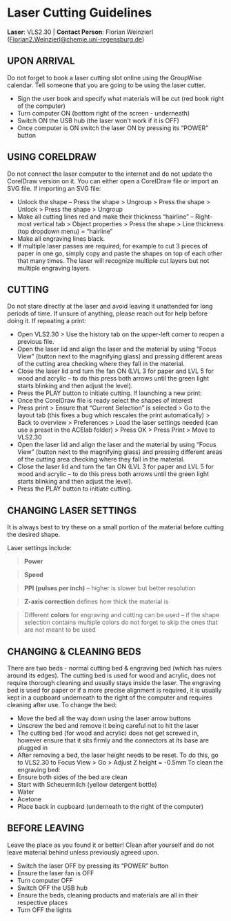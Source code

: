 # Laser Cutting Guidelines

**Laser**: VLS2.30 | **Contact Person**: Florian Weinzierl (Florian2.Weinzierl@chemie.uni-regensburg.de)

## UPON ARRIVAL
Do not forget to book a laser cutting slot online using the GroupWise calendar. Tell someone that you are going to be using the laser cutter.
- Sign the user book and specify what materials will be cut (red book right of the computer)
- Turn computer ON (bottom right of the screen - underneath)
- Switch ON the USB hub (the laser won't work if it is OFF)
- Once computer is ON switch the laser ON by pressing its “POWER” button
## USING CORELDRAW
Do not connect the laser computer to the internet and do not update the CorelDraw version on it. You can either open a CorelDraw file or import an SVG file.
If importing an SVG file:
- Unlock the shape – Press the shape > Ungroup > Press the shape > Unlock > Press the shape > Ungroup
- Make all cutting lines red and make their thickness “hairline” – Right-most vertical tab > Object properties > Press the shape > Line thickness (top dropdown menu) = “hairline”
- Make all engraving lines black.
- If multiple laser passes are required, for example to cut 3 pieces of paper in one go, simply copy and paste the shapes on top of each other that many times. The laser will recognize multiple cut layers but not multiple engraving layers.
## CUTTING
Do not stare directly at the laser and avoid leaving it unattended for long periods of time. If unsure of anything, please reach out for help before doing it.
If repeating a print:
- Open VLS2.30 > Use the history tab on the upper-left corner to reopen a previous file.
- Open the laser lid and align the laser and the material by using “Focus View” (button next to the magnifying glass) and pressing different areas of the cutting area checking where they fall in the material.
- Close the laser lid and turn the fan ON (LVL 3 for paper and LVL 5 for wood and acrylic – to do this press both arrows until the green light starts blinking and then adjust the level).
- Press the PLAY button to initiate cutting.
If launching a new print:
- Once the CorelDraw file is ready select the shapes of interest
- Press print > Ensure that “Current Selection” is selected > Go to the layout tab (this fixes a bug which rescales the print automatically) > Back to overview > Preferences > Load the laser settings needed (can use a preset in the ACElab folder) > Press OK > Press Print > Move to VLS2.30
- Open the laser lid and align the laser and the material by using “Focus View” (button next to the magnifying glass) and pressing different areas of the cutting area checking where they fall in the material.
- Close the laser lid and turn the fan ON (LVL 3 for paper and LVL 5 for wood and acrylic – to do this press both arrows until the green light starts blinking and then adjust the level).
- Press the PLAY button to initiate cutting.
## CHANGING LASER SETTINGS
It is always best to try these on a small portion of the material before cutting the desired shape.

Laser settings include:
>	**Power**  

>	**Speed**  

>	**PPI (pulses per inch)** – higher is slower but better resolution  

>    **Z-axis correction** defines how thick the material is  

>    Different **colors** for engraving and cutting can be used – if the shape selection contains multiple colors do not forget to skip the ones that are not meant to be used
## CHANGING & CLEANING BEDS
There are two beds - normal cutting bed & engraving bed (which has rulers around its edges). The cutting bed is used for wood and acrylic, does not require thorough cleaning and usually stays inside the laser. The engraving bed is used for paper or if a more precise alignment is required, it is usually kept in a cupboard underneath to the right of the computer and requires cleaning after use.
To change the bed:
- Move the bed all the way down using the laser arrow buttons
- Unscrew the bed and remove it being careful not to hit the laser
- The cutting bed (for wood and acrylic) does not get screwed in, however ensure that it sits firmly and the connectors at its base are plugged in
- After removing a bed, the laser height needs to be reset. To do this, go to VLS2.30 to Focus View > Go > Adjust Z height = -0.5mm
To clean the engraving bed: 
- Ensure both sides of the bed are clean
- Start with Scheuermilch (yellow detergent bottle)
- Water
- Acetone
- Place back in cupboard (underneath to the right of the computer)
## BEFORE LEAVING
Leave the place as you found it or better! Clean after yourself and do not leave material behind unless previously agreed upon.
- Switch the laser OFF by pressing its “POWER” button
- Ensure the laser fan is OFF
- Turn computer OFF
- Switch OFF the USB hub
- Ensure the beds, cleaning products and materials are all in their respective places
- Turn OFF the lights